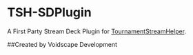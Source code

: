 # TSH-SDPlugin
A First Party Stream Deck Plugin for [TournamentStreamHelper](https://github.com/joaorb64/TournamentStreamHelper).

##Created by Voidscape Development
